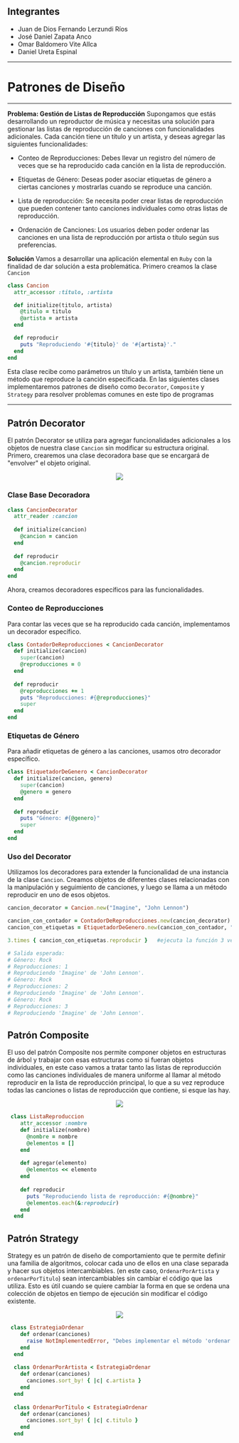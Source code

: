
## Integrantes
- Juan de Dios Fernando Lerzundi Ríos
- José Daniel Zapata Anco
- Omar Baldomero Vite Allca
- Daniel Ureta Espinal
***
# Patrones de Diseño
***
**Problema: Gestión de Listas de Reproducción**
Supongamos que estás desarrollando un reproductor de música y necesitas una solución para gestionar las listas de reproducción de canciones con funcionalidades adicionales. Cada canción tiene un título y un artista, y deseas agregar las siguientes funcionalidades:

- Conteo de Reproducciones: Debes llevar un registro del número de veces que se ha reproducido cada canción en la lista de reproducción.

- Etiquetas de Género: Deseas poder asociar etiquetas de género a ciertas canciones y mostrarlas cuando se reproduce una canción.

- Lista de reproducción: Se necesita poder crear listas de reproducción que pueden contener tanto canciones individuales como otras listas de reproducción. 

- Ordenación de Canciones: Los usuarios deben poder ordenar las canciones en una lista de reproducción por artista o título según sus preferencias.

**Solución**
Vamos a desarrollar una aplicación elemental en `Ruby` con la finalidad de dar solución a esta problemática. Primero creamos la clase `Cancion`
```Ruby
class Cancion
  attr_accessor :titulo, :artista

  def initialize(titulo, artista)
    @titulo = titulo
    @artista = artista
  end

  def reproducir
    puts "Reproduciendo '#{titulo}' de '#{artista}'."
  end
end
```
Esta clase recibe como parámetros un título y un artista, también tiene un método que reproduce la canción especificada. En las siguientes clases implementaremos patrones de diseño como `Decorator`, `Composite` y `Strategy` para resolver problemas comunes en este tipo de programas
***
## Patrón Decorator
El patrón Decorator se utiliza para agregar funcionalidades adicionales a los objetos de nuestra clase `Cancion` sin modificar su estructura original.
Primero, crearemos una clase decoradora base que se encargará de "envolver" el objeto original.
<p align="center">
  <img src="Imagenes/decorator.jpeg" />
</p>

### Clase Base Decoradora

```Ruby
class CancionDecorator
  attr_reader :cancion
  
  def initialize(cancion)
    @cancion = cancion
  end
  
  def reproducir
    @cancion.reproducir
  end
end
```

Ahora, creamos decoradores específicos para las funcionalidades.

### Conteo de Reproducciones

Para contar las veces que se ha reproducido cada canción, implementamos un decorador específico.

```Ruby
class ContadorDeReproducciones < CancionDecorator
  def initialize(cancion)
    super(cancion)
    @reproducciones = 0
  end
  
  def reproducir
    @reproducciones += 1
    puts "Reproducciones: #{@reproducciones}"
    super
  end
end
```

### Etiquetas de Género

Para añadir etiquetas de género a las canciones, usamos otro decorador específico.

```Ruby
class EtiquetadorDeGenero < CancionDecorator
  def initialize(cancion, genero)
    super(cancion)
    @genero = genero
  end
  
  def reproducir
    puts "Género: #{@genero}"
    super
  end
end
```

### Uso del Decorator

Utilizamos los decoradores para extender la funcionalidad de una instancia de la clase `Cancion`.
Creamos objetos de diferentes clases relacionadas con la manipulación y seguimiento de canciones, y luego se llama a un método reproducir en uno de esos objetos.

```Ruby
cancion_decorator = Cancion.new("Imagine", "John Lennon")

cancion_con_contador = ContadorDeReproducciones.new(cancion_decorator)
cancion_con_etiquetas = EtiquetadorDeGenero.new(cancion_con_contador, "Rock")

3.times { cancion_con_etiquetas.reproducir }   #ejecuta la función 3 veces

# Salida esperada:
# Género: Rock
# Reproducciones: 1
# Reproduciendo 'Imagine' de 'John Lennon'.
# Género: Rock
# Reproducciones: 2
# Reproduciendo 'Imagine' de 'John Lennon'.
# Género: Rock
# Reproducciones: 3
# Reproduciendo 'Imagine' de 'John Lennon'.
```

## Patrón Composite
El uso del patrón Composite nos permite componer objetos en estructuras de árbol y trabajar con esas estructuras como si fueran objetos individuales, en este caso vamos a 
tratar tanto las listas de reproducción como las canciones individuales de manera uniforme al llamar al método reproducir en la lista de reproducción principal, 
lo que a su vez reproduce todas las canciones o listas de reproducción que contiene, si esque las hay.
<p align="center"><img src="Imagenes/composite.jpeg"/></p>

```Ruby
 class ListaReproduccion
    attr_accessor :nombre
    def initialize(nombre)
      @nombre = nombre
      @elementos = []
    end
  
    def agregar(elemento)
      @elementos << elemento
    end
  
    def reproducir
      puts "Reproduciendo lista de reproducción: #{@nombre}"
      @elementos.each(&:reproducir)
    end
  end
```

## Patrón Strategy

Strategy es un patrón de diseño de comportamiento que te permite definir una familia de algoritmos, colocar cada uno de ellos en una clase separada y hacer sus objetos intercambiables. (en este caso, `OrdenarPorArtista` y `ordenarPorTitulo`) sean intercambiables sin cambiar el código que las utiliza. Esto es útil cuando se quiere cambiar la forma en que se ordena una colección de objetos en tiempo de ejecución sin modificar el código existente.

<p align="center"><img src="Imagenes/strategy.jpeg"/></p>

```Ruby
 class EstrategiaOrdenar
    def ordenar(canciones)
      raise NotImplementedError, "Debes implementar el método 'ordenar' en la estrategia concreta."
    end
  end
  
  class OrdenarPorArtista < EstrategiaOrdenar
    def ordenar(canciones)
      canciones.sort_by! { |c| c.artista }
    end
  end
  
  class OrdenarPorTitulo < EstrategiaOrdenar
    def ordenar(canciones)
      canciones.sort_by! { |c| c.titulo }
    end
  end
```
